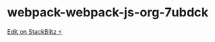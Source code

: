# webpack-webpack-js-org-7ubdck

[Edit on StackBlitz ⚡️](https://stackblitz.com/edit/webpack-webpack-js-org-7ubdck)